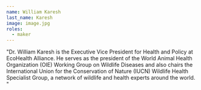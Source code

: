 ```yaml
---
name: William Karesh
last_name: Karesh
image: image.jpg
roles:
  - maker
---
```

"Dr. William Karesh is the Executive Vice President for Health and Policy at EcoHealth Alliance. He serves as the president of the World Animal Health Organization (OIE) Working Group on Wildlife Diseases and also chairs the International Union for the Conservation of Nature (IUCN) Wildlife Health Specialist Group, a network of wildlife and health experts around the world.
"
